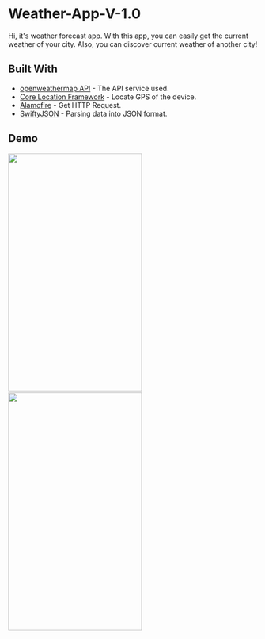 # Weather-App-V-1.0

Hi, it's weather forecast app. With this app, you can easily get the current weather of your city. Also, you can discover current weather of another city!

## Built With 
* [openweathermap API](https://openweathermap.org/api) - The API service used.
* [Core Location Framework](https://developer.apple.com/documentation/corelocation) - Locate GPS of the device.
* [Alamofire](https://cocoapods.org/?q=Alamofire) - Get HTTP Request.
* [SwiftyJSON](https://cocoapods.org/?q=SWIFTYJSON) - Parsing data into JSON format.

## Demo
<img src="https://user-images.githubusercontent.com/24683971/31162512-27bc2250-a908-11e7-8649-d0e6cd9288c5.PNG" width="270"   height="480"/> ` ` <img src="https://user-images.githubusercontent.com/24683971/31163014-8c2312ec-a90a-11e7-9093-628cbed3f2e0.gif" width="270" height="480"/>

